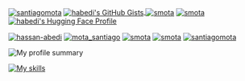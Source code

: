 <a href="https://github.com/habedi?tab=repositories" target="blank"><img align="center" src="https://img.shields.io/badge/-Public Repos-220000?style=for-the-badge&logo=Github&logoColor=white&link=https://github.com/habedi/Projects" alt="santiagomota"/></a>
<a href="https://gist.github.com/habedi" target="_blank">
    <img align="center" src="https://img.shields.io/badge/-Public%20Gists-828091?style=for-the-badge&logo=github&logoColor=white&link=https://gist.github.com/habedi" alt="habedi's GitHub Gists"/>
</a>
<a href="https://stackoverflow.com/users/4414921/hassan-abedi" target="blank"><img align="center" src="https://img.shields.io/static/v1?style=for-the-badge&message=Stack+Overflow&color=F58025&logo=Stack+Overflow&logoColor=FFFFFF&label=" alt="smota"/></a>
<a href="https://www.kaggle.com/habedi" target="blank"><img align="center" src="https://img.shields.io/static/v1?style=for-the-badge&message=Kaggle&color=454585&logo=Kaggle&logoColor=20BEFF&label=" alt="smota"/></a>
<a href="https://huggingface.co/habedi" target="_blank">
    <img align="center" src="https://img.shields.io/badge/-🤗 Hugging%20Face-919180?style=for-the-badge&logo=Huggingface&logoColor=black&link=https://huggingface.co/habedi" alt="habedi's Hugging Face Profile"/>
</a>

<a href="https://www.linkedin.com/in/hassan-abedi/" target="blank"><img align="center" src="https://img.shields.io/badge/-LinkedIn-039BE5?style=for-the-badge&logo=Linkedin&logoColor=white&link=https://www.linkedin.com/in/hassan-abedi/" alt="hassan-abedi"/></a>
<a href="https://twitter.com/Hassan_Abedi" target="blank"><img align="center" src="https://img.shields.io/badge/-X/Twitter-A7C0FF?style=for-the-badge&logo=X&logoColor=white&link=https://twitter.com/Hassan_Abedi" alt="mota_santiago"/></a>
<a href="https://medium.com/@habedi" target="blank"><img align="center" src="https://img.shields.io/badge/-medium-7CB342?style=for-the-badge&labelColor=7CB342&logo=Medium&link=https://medium.com/@habedi" alt="smota"/></a>
<a href="https://scholar.google.com/citations?user=s962EzkAAAAJ&hl" target="blank"><img align="center" src="https://img.shields.io/badge/-google scholar-800080?style=for-the-badge&labelColor=800080&logo=Google Scholar&link=https://scholar.google.com/citations?user=s962EzkAAAAJ&hl" alt="smota"/></a>
<a href="https://xethub.com/habedi" target="blank"><img align="center" src="https://img.shields.io/badge/-XetHub Repos-CF9FFF?style=for-the-badge&logo=X&logoColor=white&link=https://xethub.com/habedi" alt="santiagomota"/></a>





![My profile summary](https://github-profile-summary-cards.vercel.app/api/cards/profile-details?username=habedi&theme=monokai)
<!-- <a href="https://github.com/anuraghazra/convoychat">
  <img align="center" src="https://github-readme-stats.vercel.app/api/top-langs/?username=habedi&theme=tokyonight&count_private=true&langs_count=8&layout=compact" />
</a> -->


[![My skills](https://skillicons.dev/icons?i=python,java,c,cpp,bash,linux,docker,nginx,emacs,flask,fastapi,git,github,maven,stackoverflow,tensorflow,mysql,mongodb,sqlite,redis,idea,aws,azure,raspberrypi,latex,md&perline=13)](https://skillicons.dev)
